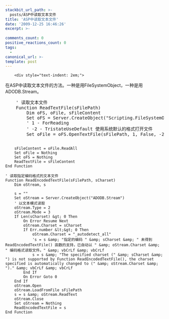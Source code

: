 ```yaml
---
stackbit_url_path: >-
  posts/ASP中读取文本文件
title: 'ASP中读取文本文件'
date: '2009-12-25 16:46:26'
excerpt: >-
  
comments_count: 0
positive_reactions_count: 0
tags: 
  - 
canonical_url: >-
template: post
---
```


        <div style="text-indent: 2em;">
<p>在ASP中读取文本文件的方法。一种是用FileSystemObject，一种是用ADODB.Stream。</p>
<pre style="text-indent: 0;" class="brush: vb">    ' 读取文本文件
    Function ReadTextFile(sFilePath)
        Dim oFS, oFile, sFileContent
        Set oFS = Server.CreateObject("Scripting.FileSystemObject")
        ' 1 - ForReading
        ' -2 - TristateUseDefault 使用系统默认的格式打开文件
        Set oFile = oFS.OpenTextFile(sFilePath, 1, False, -2)
        
        sFileContent = oFile.ReadAll
        Set oFile = Nothing
        Set oFS = Nothing
        ReadTextFile = sFileContent
    End Function
    
    ' 读取指定编码格式的文本文件
    Function ReadEncodedTextFile(sFilePath, sCharset)
        Dim oStream, s
        
        s = ""
        Set oStream = Server.CreateObject("ADODB.Stream")
        ' 以文本模式读取
        oStream.Type = 2
        oStream.Mode = 3
        If Len(sCharset) &gt; 0 Then
            On Error Resume Next
            oStream.Charset = sCharset
            If Err.number &lt;&gt; 0 Then
                oStream.Charset = "_autodetect_all"
                's = s &amp; "指定的编码 " &amp; sCharset &amp; " 未得到 ReadEncodedTextFile() 函数的支持，已自动以 " &amp; oStream.Charset &amp; " 编码格式读取文件。" &amp; vbCrLf &amp; vbCrLf
                s = s &amp; "The specified charset (" &amp; sCharset &amp; ") is not supported by Function ReadEncodedTextFile(), the charset specified is automatically changed to (" &amp; oStream.Charset &amp; ")." &amp; vbCrLf &amp; vbCrLf
            End If
            On Error Goto 0
        End If
        oStream.Open 
        oStream.LoadFromFile sFilePath
        s = s &amp; oStream.ReadText 
        oStream.Close
        Set oStream = Nothing
        ReadEncodedTextFile = s
    End Function
</pre>
</div>
      